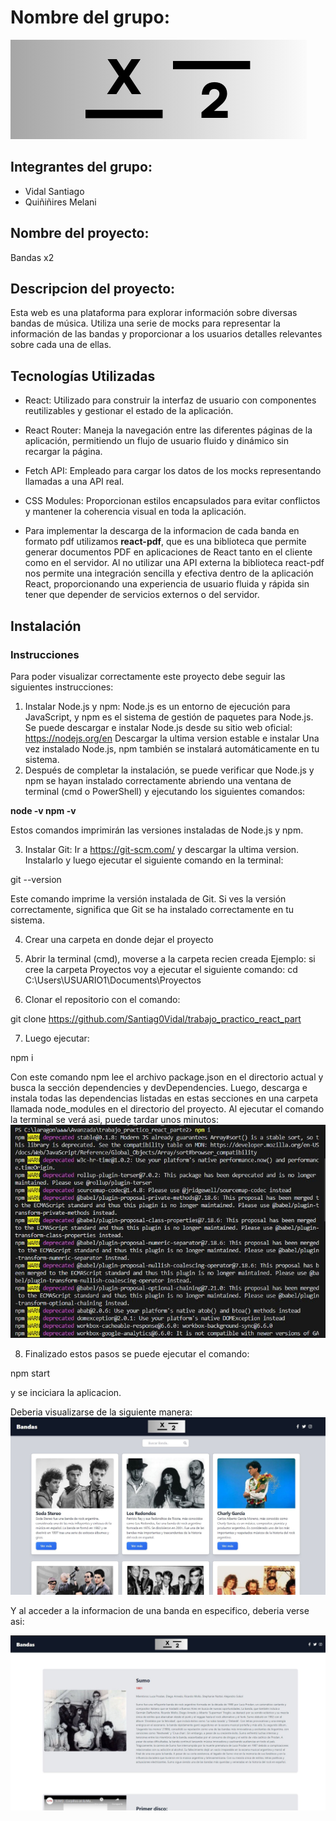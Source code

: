 # Nombre del grupo:
  ![Logo del Grupo](./src/assets/x2small.png)

## Integrantes del grupo: 
- Vidal Santiago
- Quiñiñires Melani

## Nombre del proyecto: 
Bandas x2

## Descripcion del proyecto:
Esta web es una plataforma para explorar información sobre diversas bandas de música. Utiliza una serie de mocks para representar la información de las bandas y proporcionar a los usuarios detalles relevantes sobre cada una de ellas.

## Tecnologías Utilizadas
- React: Utilizado para construir la interfaz de usuario con componentes reutilizables y gestionar el estado de la aplicación.
- React Router: Maneja la navegación entre las diferentes páginas de la aplicación, permitiendo un flujo de usuario fluido y dinámico sin recargar la página.
- Fetch API: Empleado para cargar los datos de los mocks representando llamadas a una API real.
- CSS Modules: Proporcionan estilos encapsulados para evitar conflictos y mantener la coherencia visual en toda la aplicación.

- Para implementar la descarga de la informacion de cada banda en formato pdf utilizamos <b>react-pdf</b>, que es una biblioteca que permite generar documentos PDF en aplicaciones de React tanto en el cliente como en el servidor. Al no utilizar una API externa la biblioteca react-pdf nos permite una integración sencilla y efectiva dentro de la aplicación React, proporcionando una experiencia de usuario fluida y rápida sin tener que depender de servicios externos o del servidor.

## Instalación


### Instrucciones
Para poder visualizar correctamente este proyecto debe seguir las siguientes instrucciones:
1. Instalar Node.js y npm: Node.js es un entorno de ejecución para JavaScript, y npm es el sistema de gestión de paquetes para Node.js. Se puede descargar e instalar Node.js desde su sitio web oficial: https://nodejs.org/en
Descargar la ultima version estable e instalar
Una vez instalado Node.js, npm también se instalará automáticamente en tu sistema.
 2. Después de completar la instalación, se puede verificar que Node.js y npm se hayan instalado correctamente abriendo una ventana de terminal (cmd o PowerShell) y ejecutando los siguientes comandos:

<b>node -v </b>
 <b>npm -v </b>

Estos comandos imprimirán las versiones instaladas de Node.js y npm.

3. Instalar Git: 
Ir a https://git-scm.com/ y descargar la ultima version.
Instalarlo y luego ejecutar el siguiente comando en la terminal:

git --version

Este comando imprime la versión instalada de Git. Si ves la versión correctamente, significa que Git se ha instalado correctamente en tu sistema.

4. Crear una carpeta en donde dejar el proyecto 

5. Abrir la terminal (cmd), moverse a la carpeta recien creada
Ejemplo: si cree la carpeta Proyectos voy a ejecutar el siguiente comando:
cd C:\Users\USUARIO1\Documents\Proyectos

6. Clonar el repositorio con el comando:

git clone https://github.com/Santiag0Vidal/trabajo_practico_react_part

7. Luego ejecutar:

npm i 

Con este comando npm lee el archivo package.json en el directorio actual y busca la sección dependencies y devDependencies. Luego, descarga e instala todas las dependencias listadas en estas secciones en una carpeta llamada node_modules en el directorio del proyecto.
Al ejecutar el comando la terminal se verá asi, puede tardar unos minutos:
![npmi](./src/assets/npmi.JPG)

8. Finalizado estos pasos se puede ejecutar el comando:

npm start

y se inciciara la aplicacion.

Deberia visualizarse de la siguiente manera:
![app](./src/assets/VisualizacionApp.JPG)

Y al acceder a la informacion de una banda en especifico, deberia verse asi:

![info](./src/assets/infoBanda.JPG)






